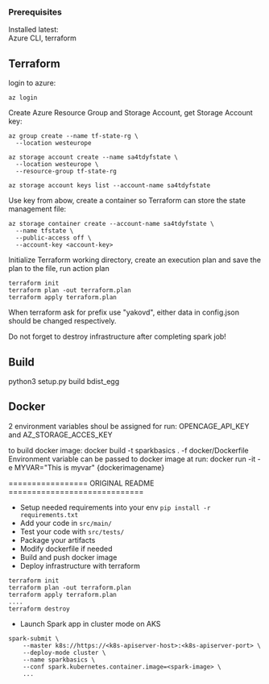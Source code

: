 ### Prerequisites
Installed latest:   
Azure CLI, terraform

## Terraform   
login to azure:
```
az login
```
Create Azure Resource Group and Storage Account, get Storage Account key:
```
az group create --name tf-state-rg \
  --location westeurope

az storage account create --name sa4tdyfstate \
  --location westeurope \
  --resource-group tf-state-rg

az storage account keys list --account-name sa4tdyfstate
```
Use key from abow, create a container so Terraform can store the state management file:
```
az storage container create --account-name sa4tdyfstate \
  --name tfstate \
  --public-access off \
  --account-key <account-key>
```
Initialize Terraform working directory, create an execution plan and save the plan to the file, run action plan
```
terraform init
terraform plan -out terraform.plan
terraform apply terraform.plan
```
When terraform ask for prefix use "yakovd", either data in config.json should be changed respectively.

Do not forget to destroy infrastructure after completing spark job!

## Build
python3 setup.py build bdist_egg

## Docker
2 environment variables shoul be assigned for run: OPENCAGE_API_KEY and AZ_STORAGE_ACCES_KEY

to build docker image: docker build -t sparkbasics . -f docker/Dockerfile
Environment variable can be passed to docker image at run: docker run -it -e MYVAR="This is myvar" {dockerimagename}


================= ORIGINAL README =============================
* Setup needed requirements into your env `pip install -r requirements.txt`
* Add your code in `src/main/`
* Test your code with `src/tests/`
* Package your artifacts
* Modify dockerfile if needed
* Build and push docker image
* Deploy infrastructure with terraform
```
terraform init
terraform plan -out terraform.plan
terraform apply terraform.plan
....
terraform destroy
```
* Launch Spark app in cluster mode on AKS
```
spark-submit \
    --master k8s://https://<k8s-apiserver-host>:<k8s-apiserver-port> \
    --deploy-mode cluster \
    --name sparkbasics \
    --conf spark.kubernetes.container.image=<spark-image> \
    ...
```
